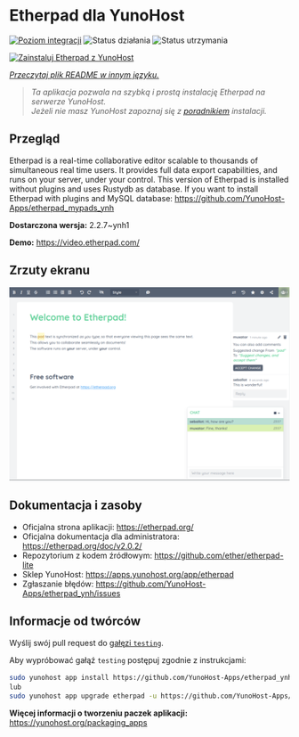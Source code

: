<!--
To README zostało automatycznie wygenerowane przez <https://github.com/YunoHost/apps/tree/master/tools/readme_generator>
Nie powinno być ono edytowane ręcznie.
-->

# Etherpad dla YunoHost

[![Poziom integracji](https://apps.yunohost.org/badge/integration/etherpad)](https://ci-apps.yunohost.org/ci/apps/etherpad/)
![Status działania](https://apps.yunohost.org/badge/state/etherpad)
![Status utrzymania](https://apps.yunohost.org/badge/maintained/etherpad)

[![Zainstaluj Etherpad z YunoHost](https://install-app.yunohost.org/install-with-yunohost.svg)](https://install-app.yunohost.org/?app=etherpad)

*[Przeczytaj plik README w innym języku.](./ALL_README.md)*

> *Ta aplikacja pozwala na szybką i prostą instalację Etherpad na serwerze YunoHost.*  
> *Jeżeli nie masz YunoHost zapoznaj się z [poradnikiem](https://yunohost.org/install) instalacji.*

## Przegląd

Etherpad is a real-time collaborative editor scalable to thousands of simultaneous real time users. It provides full data export capabilities, and runs on your server, under your control.
This version of Etherpad is installed without plugins and uses Rustydb as database.
If you want to install Etherpad with plugins and MySQL database: https://github.com/YunoHost-Apps/etherpad_mypads_ynh


**Dostarczona wersja:** 2.2.7~ynh1

**Demo:** <https://video.etherpad.com/>

## Zrzuty ekranu

![Zrzut ekranu z Etherpad](./doc/screenshots/screenshot.png)

## Dokumentacja i zasoby

- Oficjalna strona aplikacji: <https://etherpad.org/>
- Oficjalna dokumentacja dla administratora: <https://etherpad.org/doc/v2.0.2/>
- Repozytorium z kodem źródłowym: <https://github.com/ether/etherpad-lite>
- Sklep YunoHost: <https://apps.yunohost.org/app/etherpad>
- Zgłaszanie błędów: <https://github.com/YunoHost-Apps/etherpad_ynh/issues>

## Informacje od twórców

Wyślij swój pull request do [gałęzi `testing`](https://github.com/YunoHost-Apps/etherpad_ynh/tree/testing).

Aby wypróbować gałąź `testing` postępuj zgodnie z instrukcjami:

```bash
sudo yunohost app install https://github.com/YunoHost-Apps/etherpad_ynh/tree/testing --debug
lub
sudo yunohost app upgrade etherpad -u https://github.com/YunoHost-Apps/etherpad_ynh/tree/testing --debug
```

**Więcej informacji o tworzeniu paczek aplikacji:** <https://yunohost.org/packaging_apps>

